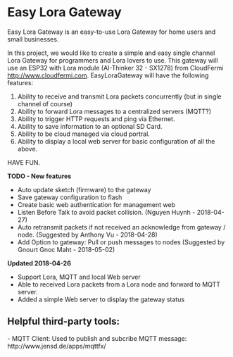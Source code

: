 # Easy Lora Gateway
Easy Lora Gateway is an easy-to-use Lora Gateway for home users and small businesses.

In this project, we would like to create a simple and easy single channel Lora Gateway for programmers and Lora lovers to use. This gateway will use an ESP32 with Lora module (AI-Thinker 32 - SX1278) from CloudFermi http://www.cloudfermi.com.
EasyLoraGateway will have the following features:
1. Ability to receive and transmit Lora packets concurrently (but in single channel of course)
2. Ability to forward Lora messages to a centralized servers (MQTT?)
3. Ability to trigger HTTP requests and ping via Ethernet.
4. Ability to save information to an optional SD Card.
5. Ability to be cloud managed via cloud portral.
6. Ability to display a local web server for basic configuration of all the above.

HAVE FUN.

<b>TODO - New features</b>
- Auto update sketch (firmware) to the gateway
- Save gateway configuration to flash
- Create basic web authentication for management web
- Listen Before Talk to avoid packet collision. (Nguyen Huynh - 2018-04-27)
- Auto retransmit packets if not received an acknowledge from gateway / node. (Suggested by Anthony Vu - 2018-04-28)
- Add Option to gateway: Pull or push messages to nodes (Suggested by Gnourt Gnoc Maht - 2018-05-02)

<b>Updated 2018-04-26</b>
- Support Lora, MQTT and local Web server
- Able to received Lora packets from a Lora node and forward to MQTT server.
- Added a simple Web server to display the gateway status

 
<h2>Helpful third-party tools:</h2>
- MQTT Client: Used to publish and subcribe MQTT message: http://www.jensd.de/apps/mqttfx/
